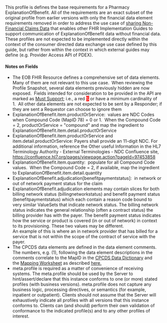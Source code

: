 <p class="new-content">This profile is defines the base requirements for a Pharmacy ExplanationOfBenefit. All of the requirements are an exact subset of the original profile from earlier versions with only the financial data element requirements removed in order to address the use case of <a href="Use_Case.html#use-case---sharing-of-non-financial-claims-data">sharing Non-Financial Claims Data</a> that enables other FHIR Implementation Guides to support communication of ExplanationOfBenefit data without financial data. These profiles are not expected to be implemented directly within the context of the consumer directed data exchange use case defined by this guide, but rather from within the context in which external guides may define (e.g. Provider Access API of PDEX).</p>
<h4>Notes on Fields</h4>
<ul>
<li>The EOB FHIR Resource defines a comprehensive set of data elements.&nbsp; Many of them are not relevant to this use case.&nbsp; When reviewing the Profile Snapshot, several data elements previously hidden are now exposed.&nbsp; Fields intended for consideration to be provided in the API are marked as <a href="Conformance_Requirements.html#must-support">Must Support</a>; i.e., a red <span style="color: #ffffff; background-color: #ff0000;">S</span> or have a minimum cardinality of 1.&nbsp; All other data elements are not expected to be sent by a Responder; if they are sent a Requestor can choose to ignore them</li>
<li>ExplanationOfBenefit.item.productOrService:&nbsp; values are NDC Codes when Compound Code (MapID 78) = 0 or 1.&nbsp; When the Compound Code = 2, productOrService = "compound" and map the ingredient to ExplanationOfBenefit.item.detail.productOrService</li>
<li>ExplanationOfBenefit.item.productOrService and item.detail.productOrService: Payers shall provide an 11-digit NDC.  For additional information, reference the Other useful Information in the HL7 Terminology Authority - External Terminologies - NDC Confluence site, <a href="https://confluence.hl7.org/pages/viewpage.action?pageId=97453858 ">https://confluence.hl7.org/pages/viewpage.action?pageId=97453858</a></li>
<li>ExplanationOfBenefit.item.quantity:&nbsp; populate for all Compound Code values.&nbsp; When the Compound Code = 2, if available, map the ingredient to ExplanationOfBenefit.item.detail.quantity</li>
<li>ExplanationOfBenefit.adjudication[benefitpaymentstatus]:&nbsp; in network or out of network payment status for the claim</li>
<li>ExplanationOfBenefit.adjudication elements may contain slices for both billing network status (billingnetworkstatus) and benefit payment status (benefitpaymentstatus) which each contain a reason code bound to very similar ValueSets that indicate network status. The billing network status indicates the general relationship (often a contract status) the billing provider has with the payer. The benefit payment status indicates how the service or product is covered (in or out of network) in context to its provisioning. These two values may be different.<br/>
An example of this is where an in network provider that has billed for a service that is not within the scope of the contract of service with the payer.</li>
<li>The CPCDS data elements are defined in the data element comments.&nbsp; The numbers, e.g. (1), following the data element descriptions in the comments correlate to the MapID in the&nbsp;<a href="CPCDSDataDictionary.docx" >CPCDS Data Dictionary</a>&nbsp;and the&nbsp;<a href="CPCDStoFHIRProfilesMapping.xlsx">Mapping Worksheet</a>&nbsp;as described&nbsp;<a href="Common_Payer_Consumer_Data_Set.html">here.</a></li>
<li>meta.profile is required as a matter of convenience of receiving systems. The meta.profile should be used by the Server to hint/assert/declare that this instance conforms to one (or more) stated profiles (with business versions). meta.profile does not capture any business logic, processing directives, or semantics (for example, inpatient or outpatient). Clients should not assume that the Server will exhaustively indicate all profiles with all versions that this instance conforms to. Clients can (and should) perform their own validation of conformance to the indicated profile(s) and to any other profiles of interest.</li>
</ul>